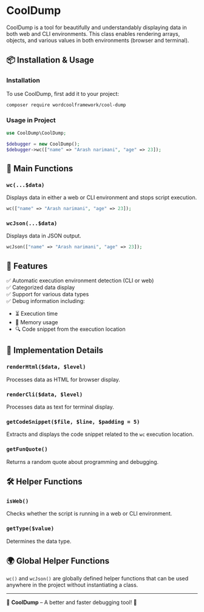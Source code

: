 # CoolDump

CoolDump is a tool for beautifully and understandably displaying data in both web and CLI environments. This class enables rendering arrays, objects, and various values in both environments (browser and terminal).

## 📦 Installation & Usage

### Installation

To use CoolDump, first add it to your project:

```sh
composer require wordcoolframework/cool-dump
```

### Usage in Project

```php
use CoolDump\CoolDump;

$debugger = new CoolDump();
$debugger->wc(["name" => "Arash narimani", "age" => 23]);
```

## 🚀 Main Functions

### `wc(...$data)`

Displays data in either a web or CLI environment and stops script execution.

```php
wc(["name" => "Arash narimani", "age" => 23]);
```

### `wcJson(...$data)`

Displays data in JSON output.

```php
wcJson(["name" => "Arash narimani", "age" => 23]);
```

## 🎯 Features

✅ Automatic execution environment detection (CLI or web)  
✅ Categorized data display  
✅ Support for various data types  
✅ Debug information including:
- ⏳ Execution time
- 📌 Memory usage
- 🔍 Code snippet from the execution location

## 🔧 Implementation Details

### `renderHtml($data, $level)`

Processes data as HTML for browser display.

### `renderCli($data, $level)`

Processes data as text for terminal display.

### `getCodeSnippet($file, $line, $padding = 5)`

Extracts and displays the code snippet related to the `wc` execution location.

### `getFunQuote()`

Returns a random quote about programming and debugging.

## 🛠 Helper Functions

### `isWeb()`

Checks whether the script is running in a web or CLI environment.

### `getType($value)`

Determines the data type.

## 🌍 Global Helper Functions

`wc()` and `wcJson()` are globally defined helper functions that can be used anywhere in the project without instantiating a class.

---

🚀 **CoolDump** – A better and faster debugging tool! 🎯
